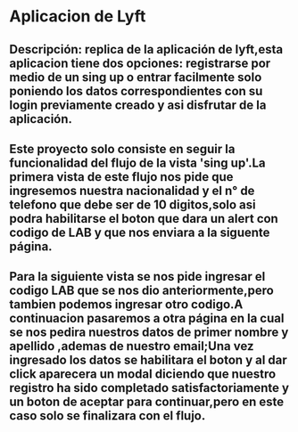 # Aplicacion de Lyft

## Descripción: replica de la aplicación de lyft,esta aplicacion tiene dos opciones: registrarse por medio de un sing up o entrar facilmente solo poniendo los datos correspondientes con su login previamente creado y asi disfrutar de la aplicación.

## Este proyecto solo consiste en seguir la funcionalidad del flujo de la vista 'sing up'.La primera vista de este flujo nos pide que ingresemos nuestra nacionalidad y el n° de telefono que debe ser de 10 digitos,solo asi podra habilitarse el boton que dara un alert con codigo de LAB y que nos enviara a la siguente página.

## Para la siguiente vista se nos pide ingresar el codigo LAB que se nos dio anteriormente,pero tambien podemos ingresar otro codigo.A continuacion pasaremos a otra página en la cual se nos pedira nuestros datos de primer nombre y apellido ,ademas de nuestro email;Una vez ingresado los datos se habilitara el boton y al dar click aparecera un modal diciendo que nuestro registro ha sido completado satisfactoriamente y un boton de aceptar para continuar,pero en este caso solo se finalizara con el flujo.  